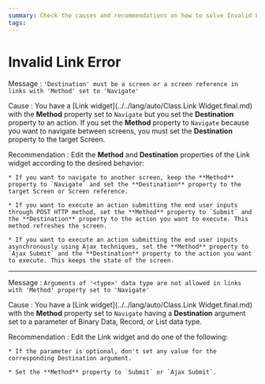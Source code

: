 ```yaml
---
summary: Check the causes and recommendations on how to solve Invalid Link TrueChange errors.
tags:
---
```

 
# Invalid Link Error

Message
:   `'Destination' must be a screen or a screen reference in links with 'Method' set to 'Navigate'`

Cause
:   You have a [Link widget](../../lang/auto/Class.Link Widget.final.md) with the **Method** property set to `Navigate` but you set the **Destination** property to an action. If you set the **Method** property to `Navigate` because you want to navigate between screens, you must set the **Destination** property to the target Screen.

Recommendation
:   Edit the **Method** and **Destination** properties of the Link widget according to the desired behavior:

    * If you want to navigate to another screen, keep the **Method** property to `Navigate` and set the **Destination** property to the target Screen or Screen reference.
 
    * If you want to execute an action submitting the end user inputs through POST HTTP method, set the **Method** property to `Submit` and the **Destination** property to the action you want to execute. This method refreshes the screen.
    
    * If you want to execute an action submitting the end user inputs asynchronously using Ajax techniques, set the **Method** property to `Ajax Submit` and the **Destination** property to the action you want to execute. This keeps the state of the screen.

---

Message
:  `Arguments of '<type>' data type are not allowed in links with 'Method' property set to 'Navigate'`

Cause
:   You have a [Link widget](../../lang/auto/Class.Link Widget.final.md) with the **Method** property set to `Navigate` having a **Destination** argument set to a parameter of Binary Data, Record, or List data type.

Recommendation
:   Edit the Link widget and do one of the following:

    * If the parameter is optional, don't set any value for the corresponding Destination argument.
    
    * Set the **Method** property to `Submit` or `Ajax Submit`.
